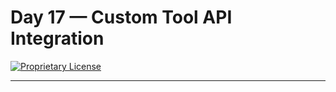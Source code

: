 # Day 17 — Custom Tool API Integration

[![Proprietary License](https://img.shields.io/badge/license-proprietary-red.svg)](../LICENSE)

---

